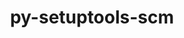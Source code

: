 ---
title: "py-setuptools-scm"
layout: cache
categories: [package, v0.20.0]
meta: {"versions": ["6.3.2", "7.0.5"], "compilers": ["gcc@=11.1.0", "gcc@=11.3.0", "gcc@=7.3.1", "gcc@=7.5.0"], "oss": ["amzn2", "ubuntu18.04", "ubuntu20.04", "ubuntu22.04"], "platforms": ["linux"], "targets": ["aarch64", "neoverse_n1", "ppc64le", "x86_64_v3"], "stacks": ["aws-isc", "aws-isc-aarch64", "data-vis-sdk", "e4s", "e4s-power", "ml-linux-x86_64-cpu", "ml-linux-x86_64-cuda", "ml-linux-x86_64-rocm", "radiuss", "root"], "num_specs": 18, "num_specs_by_stack": {"aws-isc-aarch64": 2, "root": 18, "aws-isc": 1, "radiuss": 3, "e4s-power": 3, "e4s": 4, "data-vis-sdk": 4, "ml-linux-x86_64-rocm": 1, "ml-linux-x86_64-cpu": 1, "ml-linux-x86_64-cuda": 1}}
spec_details: [{"hash": "6y3enpd5zwtmafmltffhue5obx54o6qo", "compiler": "gcc@=7.3.1", "versions": ["7.0.5"], "os": "amzn2", "platform": "linux", "target": "aarch64", "variants": ["build_system=python_pip", "+toml"], "stacks": ["aws-isc-aarch64", "root"], "size": "-", "tarball": "https://binaries.spack.io/v0.20.0/build_cache/linux-amzn2-aarch64/gcc-7.3.1/py-setuptools-scm-7.0.5/linux-amzn2-aarch64-gcc-7.3.1-py-setuptools-scm-7.0.5-6y3enpd5zwtmafmltffhue5obx54o6qo.spack"}, {"hash": "5mghagl5d46zfc5rbhq4dycjqtv7qje6", "compiler": "gcc@=7.3.1", "versions": ["7.0.5"], "os": "amzn2", "platform": "linux", "target": "neoverse_n1", "variants": ["build_system=python_pip", "+toml"], "stacks": ["aws-isc-aarch64", "root"], "size": "-", "tarball": "https://binaries.spack.io/v0.20.0/build_cache/linux-amzn2-neoverse_n1/gcc-7.3.1/py-setuptools-scm-7.0.5/linux-amzn2-neoverse_n1-gcc-7.3.1-py-setuptools-scm-7.0.5-5mghagl5d46zfc5rbhq4dycjqtv7qje6.spack"}, {"hash": "svinndklbdqo4lt3qauterqypcc3q777", "compiler": "gcc@=7.3.1", "versions": ["7.0.5"], "os": "amzn2", "platform": "linux", "target": "x86_64_v3", "variants": ["build_system=python_pip", "+toml"], "stacks": ["root", "aws-isc"], "size": "-", "tarball": "https://binaries.spack.io/v0.20.0/build_cache/linux-amzn2-x86_64_v3/gcc-7.3.1/py-setuptools-scm-7.0.5/linux-amzn2-x86_64_v3-gcc-7.3.1-py-setuptools-scm-7.0.5-svinndklbdqo4lt3qauterqypcc3q777.spack"}, {"hash": "uwfewozeu5uccft26ptdbiqf3cxomtyv", "compiler": "gcc@=7.5.0", "versions": ["7.0.5"], "os": "ubuntu18.04", "platform": "linux", "target": "x86_64_v3", "variants": ["build_system=python_pip", "+toml"], "stacks": ["root", "radiuss"], "size": "-", "tarball": "https://binaries.spack.io/v0.20.0/build_cache/linux-ubuntu18.04-x86_64_v3/gcc-7.5.0/py-setuptools-scm-7.0.5/linux-ubuntu18.04-x86_64_v3-gcc-7.5.0-py-setuptools-scm-7.0.5-uwfewozeu5uccft26ptdbiqf3cxomtyv.spack"}, {"hash": "qijxbb6ps3zu2hwr5hte27cfqaqnavn7", "compiler": "gcc@=7.5.0", "versions": ["7.0.5"], "os": "ubuntu18.04", "platform": "linux", "target": "x86_64_v3", "variants": ["build_system=python_pip", "+toml"], "stacks": ["root", "radiuss"], "size": "-", "tarball": "https://binaries.spack.io/v0.20.0/build_cache/linux-ubuntu18.04-x86_64_v3/gcc-7.5.0/py-setuptools-scm-7.0.5/linux-ubuntu18.04-x86_64_v3-gcc-7.5.0-py-setuptools-scm-7.0.5-qijxbb6ps3zu2hwr5hte27cfqaqnavn7.spack"}, {"hash": "iic2skh2lnuw7sau7drwl7cgqrzjoxqk", "compiler": "gcc@=7.5.0", "versions": ["7.0.5"], "os": "ubuntu18.04", "platform": "linux", "target": "x86_64_v3", "variants": ["build_system=python_pip", "+toml"], "stacks": ["root", "radiuss"], "size": "-", "tarball": "https://binaries.spack.io/v0.20.0/build_cache/linux-ubuntu18.04-x86_64_v3/gcc-7.5.0/py-setuptools-scm-7.0.5/linux-ubuntu18.04-x86_64_v3-gcc-7.5.0-py-setuptools-scm-7.0.5-iic2skh2lnuw7sau7drwl7cgqrzjoxqk.spack"}, {"hash": "wbdykzzk3xqxmpt3trmbfdzug6gz5bzc", "compiler": "gcc@=11.1.0", "versions": ["7.0.5"], "os": "ubuntu20.04", "platform": "linux", "target": "ppc64le", "variants": ["build_system=python_pip", "+toml"], "stacks": ["root", "e4s-power"], "size": "-", "tarball": "https://binaries.spack.io/v0.20.0/build_cache/linux-ubuntu20.04-ppc64le/gcc-11.1.0/py-setuptools-scm-7.0.5/linux-ubuntu20.04-ppc64le-gcc-11.1.0-py-setuptools-scm-7.0.5-wbdykzzk3xqxmpt3trmbfdzug6gz5bzc.spack"}, {"hash": "45hp3m47lcjqfivwsqqtpwckmxlekirp", "compiler": "gcc@=11.1.0", "versions": ["7.0.5"], "os": "ubuntu20.04", "platform": "linux", "target": "ppc64le", "variants": ["build_system=python_pip", "+toml"], "stacks": ["root", "e4s-power"], "size": "-", "tarball": "https://binaries.spack.io/v0.20.0/build_cache/linux-ubuntu20.04-ppc64le/gcc-11.1.0/py-setuptools-scm-7.0.5/linux-ubuntu20.04-ppc64le-gcc-11.1.0-py-setuptools-scm-7.0.5-45hp3m47lcjqfivwsqqtpwckmxlekirp.spack"}, {"hash": "ppsrknaz22zx6xserqiaqhdreblh4xt4", "compiler": "gcc@=11.1.0", "versions": ["7.0.5"], "os": "ubuntu20.04", "platform": "linux", "target": "ppc64le", "variants": ["build_system=python_pip", "+toml"], "stacks": ["root", "e4s-power"], "size": "-", "tarball": "https://binaries.spack.io/v0.20.0/build_cache/linux-ubuntu20.04-ppc64le/gcc-11.1.0/py-setuptools-scm-7.0.5/linux-ubuntu20.04-ppc64le-gcc-11.1.0-py-setuptools-scm-7.0.5-ppsrknaz22zx6xserqiaqhdreblh4xt4.spack"}, {"hash": "tioiebaq3f2gfwurrprxnswjckb5xnqc", "compiler": "gcc@=11.1.0", "versions": ["7.0.5"], "os": "ubuntu20.04", "platform": "linux", "target": "x86_64_v3", "variants": ["build_system=python_pip", "+toml"], "stacks": ["e4s", "root"], "size": "-", "tarball": "https://binaries.spack.io/v0.20.0/build_cache/linux-ubuntu20.04-x86_64_v3/gcc-11.1.0/py-setuptools-scm-7.0.5/linux-ubuntu20.04-x86_64_v3-gcc-11.1.0-py-setuptools-scm-7.0.5-tioiebaq3f2gfwurrprxnswjckb5xnqc.spack"}, {"hash": "wp6km6nwmsavwmugow3mb7mc2bmsuvqp", "compiler": "gcc@=11.1.0", "versions": ["7.0.5"], "os": "ubuntu20.04", "platform": "linux", "target": "x86_64_v3", "variants": ["build_system=python_pip", "+toml"], "stacks": ["root", "data-vis-sdk"], "size": "-", "tarball": "https://binaries.spack.io/v0.20.0/build_cache/linux-ubuntu20.04-x86_64_v3/gcc-11.1.0/py-setuptools-scm-7.0.5/linux-ubuntu20.04-x86_64_v3-gcc-11.1.0-py-setuptools-scm-7.0.5-wp6km6nwmsavwmugow3mb7mc2bmsuvqp.spack"}, {"hash": "h2d5p6242qd6tgxnymgzqkj4ut2x62fd", "compiler": "gcc@=11.1.0", "versions": ["7.0.5"], "os": "ubuntu20.04", "platform": "linux", "target": "x86_64_v3", "variants": ["build_system=python_pip", "+toml"], "stacks": ["e4s", "root"], "size": "-", "tarball": "https://binaries.spack.io/v0.20.0/build_cache/linux-ubuntu20.04-x86_64_v3/gcc-11.1.0/py-setuptools-scm-7.0.5/linux-ubuntu20.04-x86_64_v3-gcc-11.1.0-py-setuptools-scm-7.0.5-h2d5p6242qd6tgxnymgzqkj4ut2x62fd.spack"}, {"hash": "ntam2vyp7buztbkre5fr2he6oxlvmcfk", "compiler": "gcc@=11.1.0", "versions": ["6.3.2"], "os": "ubuntu20.04", "platform": "linux", "target": "x86_64_v3", "variants": ["build_system=python_pip", "+toml"], "stacks": ["e4s", "root"], "size": "-", "tarball": "https://binaries.spack.io/v0.20.0/build_cache/linux-ubuntu20.04-x86_64_v3/gcc-11.1.0/py-setuptools-scm-6.3.2/linux-ubuntu20.04-x86_64_v3-gcc-11.1.0-py-setuptools-scm-6.3.2-ntam2vyp7buztbkre5fr2he6oxlvmcfk.spack"}, {"hash": "egzgvdfque7qjelwjnhkrefltkhx3ym6", "compiler": "gcc@=11.1.0", "versions": ["6.3.2"], "os": "ubuntu20.04", "platform": "linux", "target": "x86_64_v3", "variants": ["build_system=python_pip", "+toml"], "stacks": ["root", "data-vis-sdk"], "size": "-", "tarball": "https://binaries.spack.io/v0.20.0/build_cache/linux-ubuntu20.04-x86_64_v3/gcc-11.1.0/py-setuptools-scm-6.3.2/linux-ubuntu20.04-x86_64_v3-gcc-11.1.0-py-setuptools-scm-6.3.2-egzgvdfque7qjelwjnhkrefltkhx3ym6.spack"}, {"hash": "u24bxscbdaooazbkryvybuza4dyt364i", "compiler": "gcc@=11.1.0", "versions": ["6.3.2"], "os": "ubuntu20.04", "platform": "linux", "target": "x86_64_v3", "variants": ["build_system=python_pip", "+toml"], "stacks": ["root", "data-vis-sdk"], "size": "-", "tarball": "https://binaries.spack.io/v0.20.0/build_cache/linux-ubuntu20.04-x86_64_v3/gcc-11.1.0/py-setuptools-scm-6.3.2/linux-ubuntu20.04-x86_64_v3-gcc-11.1.0-py-setuptools-scm-6.3.2-u24bxscbdaooazbkryvybuza4dyt364i.spack"}, {"hash": "mv2zgweg37nrlqjuogdqjofgicuw6rvz", "compiler": "gcc@=11.1.0", "versions": ["7.0.5"], "os": "ubuntu20.04", "platform": "linux", "target": "x86_64_v3", "variants": ["build_system=python_pip", "+toml"], "stacks": ["root", "data-vis-sdk"], "size": "-", "tarball": "https://binaries.spack.io/v0.20.0/build_cache/linux-ubuntu20.04-x86_64_v3/gcc-11.1.0/py-setuptools-scm-7.0.5/linux-ubuntu20.04-x86_64_v3-gcc-11.1.0-py-setuptools-scm-7.0.5-mv2zgweg37nrlqjuogdqjofgicuw6rvz.spack"}, {"hash": "4h57bpjlcbjsf3nkpcstoj3rkwfvu2bw", "compiler": "gcc@=11.1.0", "versions": ["7.0.5"], "os": "ubuntu20.04", "platform": "linux", "target": "x86_64_v3", "variants": ["build_system=python_pip", "+toml"], "stacks": ["e4s", "root"], "size": "-", "tarball": "https://binaries.spack.io/v0.20.0/build_cache/linux-ubuntu20.04-x86_64_v3/gcc-11.1.0/py-setuptools-scm-7.0.5/linux-ubuntu20.04-x86_64_v3-gcc-11.1.0-py-setuptools-scm-7.0.5-4h57bpjlcbjsf3nkpcstoj3rkwfvu2bw.spack"}, {"hash": "3p274pzhrqr23vfhadtifx7ua3gjptz7", "compiler": "gcc@=11.3.0", "versions": ["7.0.5"], "os": "ubuntu22.04", "platform": "linux", "target": "x86_64_v3", "variants": ["build_system=python_pip", "+toml"], "stacks": ["root", "ml-linux-x86_64-rocm", "ml-linux-x86_64-cpu", "ml-linux-x86_64-cuda"], "size": "-", "tarball": "https://binaries.spack.io/v0.20.0/build_cache/linux-ubuntu22.04-x86_64_v3/gcc-11.3.0/py-setuptools-scm-7.0.5/linux-ubuntu22.04-x86_64_v3-gcc-11.3.0-py-setuptools-scm-7.0.5-3p274pzhrqr23vfhadtifx7ua3gjptz7.spack"}]
---